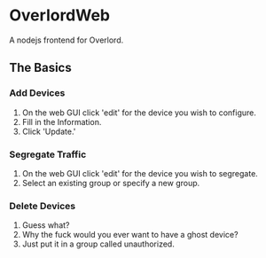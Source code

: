 # OverlordWeb
A nodejs frontend for Overlord.

## The Basics

### Add Devices
1. On the web GUI click 'edit' for the device you wish to configure.
2. Fill in the Information.
3. Click 'Update.'

### Segregate Traffic
1. On the web GUI click 'edit' for the device you wish to segregate.
2. Select an existing group or specify a new group.

### Delete Devices
1. Guess what?
2. Why the fuck would you ever want to have a ghost device?
3. Just put it in a group called unauthorized.
